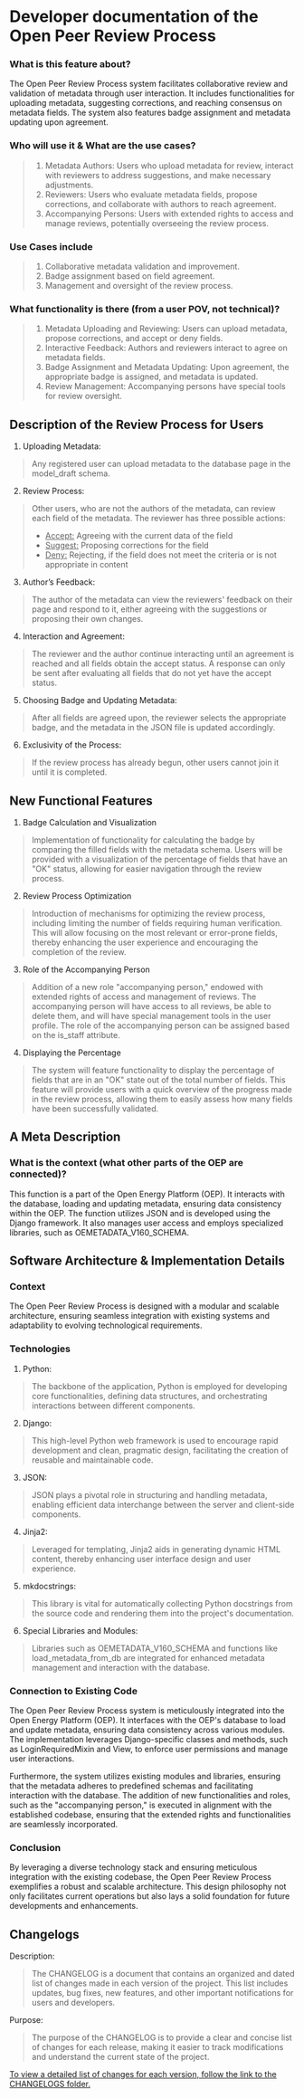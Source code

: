 Developer documentation of the Open Peer Review Process
=======================================================

### What is this feature about?

The Open Peer Review Process system facilitates collaborative review and validation of metadata through user interaction. It includes functionalities for uploading metadata, suggesting corrections, and reaching consensus on metadata fields. The system also features badge assignment and metadata updating upon agreement.  

### Who will use it & What are the use cases?

>1. Metadata Authors: Users who upload metadata for review, interact with reviewers to address suggestions, and make necessary adjustments.  
>2. Reviewers: Users who evaluate metadata fields, propose corrections, and collaborate with authors to reach agreement.  
>3. Accompanying Persons: Users with extended rights to access and manage reviews, potentially overseeing the review process.  

### Use Cases include

>1. Collaborative metadata validation and improvement.  
>2. Badge assignment based on field agreement.  
>3. Management and oversight of the review process.  

### What functionality is there (from a user POV, not technical)?

>1. Metadata Uploading and Reviewing: Users can upload metadata, propose corrections, and accept or deny fields.  
>2. Interactive Feedback: Authors and reviewers interact to agree on metadata fields.  
>3. Badge Assignment and Metadata Updating: Upon agreement, the appropriate badge is assigned, and metadata is updated.  
>4. Review Management: Accompanying persons have special tools for review oversight.  

Description of the Review Process for Users
-------------------------------------------

1. Uploading Metadata:  

> Any registered user can upload metadata to the database page in the model_draft schema.  

2. Review Process:  

>Other users, who are not the authors of the metadata, can review each field of the metadata. The reviewer has three possible actions:  
>
> * <span style="text-decoration: underline;">Accept:</span> Agreeing with the current data of the field  
 > * <span style="text-decoration: underline;">Suggest:</span> Proposing corrections for the field  
 > * <span style="text-decoration: underline;">Deny:</span> Rejecting, if the field does not meet the criteria or is not appropriate in content  
 >
3. Author’s Feedback:  

>The author of the metadata can view the reviewers' feedback on their page and respond to it, either agreeing with the suggestions or proposing their own changes.  

4. Interaction and Agreement:  

>The reviewer and the author continue interacting until an agreement is reached and all fields obtain the accept status. A response can only be sent after evaluating all fields that do not yet have the accept status.  

5. Choosing Badge and Updating Metadata:  

>After all fields are agreed upon, the reviewer selects the appropriate badge, and the metadata in the JSON file is updated accordingly.  

6. Exclusivity of the Process:  

>If the review process has already begun, other users cannot join it until it is completed.  

New Functional Features
-----------------------

1. Badge Calculation and Visualization

>Implementation of functionality for calculating the badge by comparing the filled fields with the metadata schema. Users will be provided with a visualization of the percentage of fields that have an "OK" status, allowing for easier navigation through the review process.  

2. Review Process Optimization

>Introduction of mechanisms for optimizing the review process, including limiting the number of fields requiring human verification. This will allow focusing on the most relevant or error-prone fields, thereby enhancing the user experience and encouraging the completion of the review.  

3. Role of the Accompanying Person

>Addition of a new role "accompanying person," endowed with extended rights of access and management of reviews. The accompanying person will have access to all reviews, be able to delete them, and will have special management tools in the user profile. The role of the accompanying person can be assigned based on the is_staff attribute.  

4. Displaying the Percentage

>The system will feature functionality to display the percentage of fields that are in an "OK" state out of the total number of fields. This feature will provide users with a quick overview of the progress made in the review process, allowing them to easily assess how many fields have been successfully validated.  

A Meta Description
------------------

### What is the context (what other parts of the OEP are connected)?

This function is a part of the Open Energy Platform (OEP). It interacts with the database, loading and updating metadata, ensuring data consistency within the OEP. The function utilizes JSON and is developed using the Django framework. It also manages user access and employs specialized libraries, such as OEMETADATA_V160_SCHEMA.  

Software Architecture & Implementation Details
----------------------------------------------

### Context  

The Open Peer Review Process is designed with a modular and scalable architecture, ensuring seamless integration with existing systems and adaptability to evolving technological requirements.

### Technologies  

1. Python:  

>The backbone of the application, Python is employed for developing core functionalities, defining data structures, and orchestrating interactions between different components.  

2. Django:

>This high-level Python web framework is used to encourage rapid development and clean, pragmatic design, facilitating the creation of reusable and maintainable code.

3. JSON:

>JSON plays a pivotal role in structuring and handling metadata, enabling efficient data interchange between the server and client-side components.

4. Jinja2:

>Leveraged for templating, Jinja2 aids in generating dynamic HTML content, thereby enhancing user interface design and user experience.

5. mkdocstrings:

>This library is vital for automatically collecting Python docstrings from the source code and rendering them into the project's documentation.

6. Special Libraries and Modules:

>Libraries such as OEMETADATA_V160_SCHEMA and functions like load_metadata_from_db are integrated for enhanced metadata management and interaction with the database.

### Connection to Existing Code  

The Open Peer Review Process system is meticulously integrated into the Open Energy Platform (OEP). It interfaces with the OEP's database to load and update metadata, ensuring data consistency across various modules. The implementation leverages Django-specific classes and methods, such as LoginRequiredMixin and View, to enforce user permissions and manage user interactions.

Furthermore, the system utilizes existing modules and libraries, ensuring that the metadata adheres to predefined schemas and facilitating interaction with the database. The addition of new functionalities and roles, such as the "accompanying person," is executed in alignment with the established codebase, ensuring that the extended rights and functionalities are seamlessly incorporated.

### Conclusion  

By leveraging a diverse technology stack and ensuring meticulous integration with the existing codebase, the Open Peer Review Process exemplifies a robust and scalable architecture. This design philosophy not only facilitates current operations but also lays a solid foundation for future developments and enhancements.  

Changelogs
----------

Description:
>The CHANGELOG is a document that contains an organized and dated list of changes made in each version of the project. This list includes updates, bug fixes, new features, and other important notifications for users and developers.  

Purpose:
>The purpose of the CHANGELOG is to provide a clear and concise list of changes for each release, making it easier to track modifications and understand the current state of the project.  

[To view a detailed list of changes for each version, follow the link to the CHANGELOGS folder.](https://github.com/OpenEnergyPlatform/oeplatform/tree/develop/versions/changelogs)  
